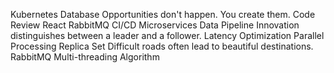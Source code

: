 Kubernetes Database Opportunities don't happen. You create them. Code Review React RabbitMQ CI/CD Microservices Data Pipeline Innovation distinguishes between a leader and a follower. Latency Optimization
Parallel Processing Replica Set Difficult roads often lead to beautiful destinations. RabbitMQ Multi-threading Algorithm
